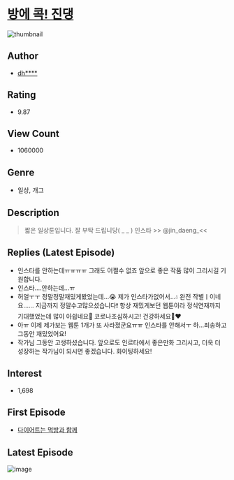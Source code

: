 # [방에 콕! 진댕](https://comic.naver.com/bestChallenge/list?titleId=759944)
![thumbnail](https://image-comic.pstatic.net/user_contents_data/challenge_comic/2020/11/17/103902/thumbnail_202x1642a57093c_e4cf_42c1_95ce_a6aaf68ad083_00001157.JPEG)

## Author
- [dh****](https://comic.naver.com/artistTitle?id=103902)

## Rating
- 9.87

## View Count
- 1060000

## Genre
- 일상, 개그

## Description
> 짧은 일상툰입니다. 잘 부탁 드립니당( _ _ ) 인스타 >> @jin_daeng_<<

## Replies (Latest Episode)
- 인스타를 안하는데ㅠㅠㅠㅠ 그래도 어쩔수 없죠 앞으로 좋은 작품 많이 그리시길 기원합니다.
- 인스타....안하는데...ㅠ
- 허얼ㅜㅜ 정말정말재밌게봤었는데...😭 제가 인스타가없어서...💧 완전 작별ㅣ이네요...... 지금까지 정말수고많으셨습니다❗ 항상 재밌게보던 웹툰이라 정식연재까지 기대했었는데 많이 아쉽네요🥺 코로나조심하시고! 건강하세요🥰❤
- 아ㅠ 이제 제가보는 웹툰 1개가 또 사라졌군요ㅠㅠ 인스타를 안해서ㅜ 하...죄송하고 그동안 재밌었어요!
- 작가님 그동안 고생하셨습니다. 앞으로도 인르타에서 좋은만화 그리시고, 더욱 더 성장하는 작가님이 되시면 좋겠습니다. 화이팅하세요!

## Interest
- 1,698

## First Episode
- [다이어트는 먹방과 함께](https://comic.naver.com/bestChallenge/detail?titleId=759944&no=1)

## Latest Episode
![image](https://image-comic.pstatic.net/user_contents_data/challenge_comic/2021/06/26/103902/upload_7233967603937589606.jpeg)
